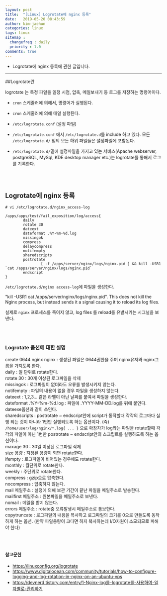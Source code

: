 ```yaml
---
layout: post
title:  "[Linux] Logrotate에 nginx 등록"
date:   2019-05-20 08:43:59
author: kim-jaehun
categories: linux
tags: linux
sitemap :
  changefreq : daily
  priority : 1.0
comments: true
---
```


- Logrotate에 nginx 등록에 관한 글입니다.

---

##Logrotate란

logrotate 는 특정 파일을 일정 시점, 압축, 메일보내기 등 로그를 저장하는 명령어이다.

* `cron` 스케줄러에 의해서, 명령어가 실행된다.

* `cron` 스케줄러에 의해 매일 실행된다.
* `/etc/logrotate.conf` (설정 파일)
* `/etc/logrotate.conf` 에서 `/etc/logrotate.d`를 include 하고 있다. 모든 `/etc/logrotate.d/` 밑의 모든 하위 파일들은 설정파일에 포함된다.
* `/etc/logrotate.d/`밑에 설정파일을 가지고 있는 서비스(Apache webserver, postgreSQL, MySql, KDE desktop manager etc.)는 logrotate를 통해서 로그를 기록한다.

<br><br>
## Logrotate에 nginx 등록

```
# vi /etc/logrotate.d/nginx_access-log

/apps/apps/test/fail_exposition/log/access{
        daily
        rotate 30
        dateext
        dateformat .%Y-%m-%d.log
        missingok
        compress
        delaycompress
        notifempty
        sharedscripts
        postrotate
                [ -f /apps/server/nginx/logs/nginx.pid ] && kill -USR1 `cat /apps/server/nginx/logs/nginx.pid`
        endscript
}

```

`/etc/logrotate.d/nginx access-log`에 파일을 생성한다.

"kill -USR1 cat /apps/server/nginx/logs/nginx.pid". This does not kill the Nginx process, but instead sends it a signal causing it to reload its log files.

실제로 `nginx` 프로세스를 죽이지 않고, log files 를 reload를 유발시키는 시그널을 보낸다.

<br><br>
### Logrotate 옵션에 대한 설명


create 0644 nginx nginx : 생성된 파일은 0644권한을 주며 nginx유저와 nginx그룹을 가지도록 한다.<br>
daily : 일 단위로 rotate한다.<br>
rotate 30 : 30개 이상된 로그파일을 삭제<br>
missingok : 로그파일이 없더라도 오류를 발생시키지 않는다.<br>
notifempty : 파일의 내용이 없을 경우 파일을 생성하지 않는다.<br>
dateext : 1,2,3... 같은 라벨이 아닌 날짜를 붙여서 파일을 생성한다.<br>
dateformat .%Y-%m-%d.log : 파일에 .YYYY-MM-DD.log를 뒤에 붙인다. dateexe옵션과 같이 쓰인다.<br>
sharedscripts : postrotate ~ endscript안에 script가 동작할때 각각의 로그마다 실행 되는 것이 아니라 1번만 실행되도록 하는 옵션이다. (즉) `/home/user/log/nginx/*.log{ ... }` 으로 확장자가 log라는 파일을 rotate할때 각각의 파일이 아닌 1번만 postrotate ~ endscript안의 스크립트를 실행하도록 하는 옵션이다.<br>
maxage 30 : 30일 이상된 로그파일 삭제<br>
size 용량 : 지정된 용량이 되면 rotate한다.<br>
ifempty : 로그파일이 비어있는 경우에도 rotate한다.<br>
monthly : 월단위로 rotate한다.<br>
weekly : 주단위로 rotate한다.<br>
compress : gzip으로 압축한다.<br>
nocompress : 압축하지 않는다.<br>
mail 메일주소 : 설정에 의해 보관 기간이 끝난 파일을 메일주소로 발송한다.<br>
mailfirst 메일주소 : 원본파일을 메일주소로 보낸다.<br>
nomail : 메일을 받지 않는다.<br>
errors 메일주소 : rotate중 오류발생시 메일주소로 통보한다.<br>
copytruncate : 로그파일의 내용을 복사하고 로그파일의 크기를 0으로 만들도록 동작하게 하는 옵션. (만약 파일용량이 크다면 하지 복사하는데 I/O자원이 소모되므로 피해야 한다)<br>



<br><br>
#### 참고문헌
* https://linuxconfig.org/logrotate
* https://www.digitalocean.com/community/tutorials/how-to-configure-logging-and-log-rotation-in-nginx-on-an-ubuntu-vps
*  https://devnerd.tistory.com/entry/1-Nginx-log를-logrotate를-사용하여-일자별로-관리하기
